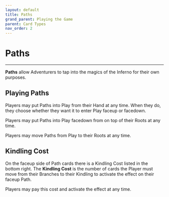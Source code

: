 ```yaml
---
layout: default
title: Paths
grand_parent: Playing the Game
parent: Card Types
nav_order: 2
---
```


# Paths

--- 

**Paths** allow Adventurers to tap into the magics of the Inferno for their own purposes. 

## Playing Paths

Players may put Paths into Play from their Hand at any time. When they do, they choose whether they want it to enter Play faceup or facedown. 

Players may put Paths into Play facedown from on top of their Roots at any time. 

Players may move Paths from Play to their Roots at any time. 

## Kindling Cost

On the faceup side of Path cards there is a Kindling Cost listed in the bottom right. The **Kindling Cost** is the number of cards the Player must move from their Branches to their Kindling to activate the effect on their faceup Path. 

Players may pay this cost and activate the effect at any time. 